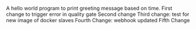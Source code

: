 A hello world program to print greeting message based on time.
First change to trigger error in quality gate
Second change
Third change: test for new image of docker slaves
Fourth Change: webhook updated
Fifth Change
